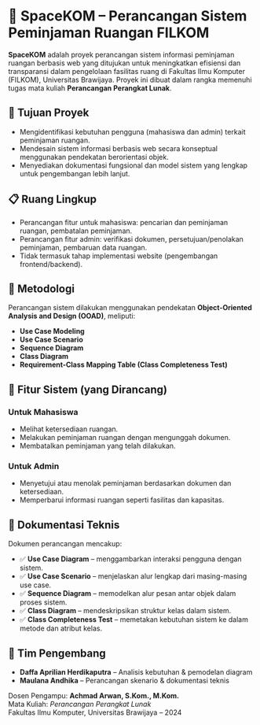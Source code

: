 # 📘 SpaceKOM – Perancangan Sistem Peminjaman Ruangan FILKOM

**SpaceKOM** adalah proyek perancangan sistem informasi peminjaman ruangan berbasis web yang ditujukan untuk meningkatkan efisiensi dan transparansi dalam pengelolaan fasilitas ruang di Fakultas Ilmu Komputer (FILKOM), Universitas Brawijaya. Proyek ini dibuat dalam rangka memenuhi tugas mata kuliah **Perancangan Perangkat Lunak**.

## 🎯 Tujuan Proyek

- Mengidentifikasi kebutuhan pengguna (mahasiswa dan admin) terkait peminjaman ruangan.
- Mendesain sistem informasi berbasis web secara konseptual menggunakan pendekatan berorientasi objek.
- Menyediakan dokumentasi fungsional dan model sistem yang lengkap untuk pengembangan lebih lanjut.

## 📋 Ruang Lingkup

- Perancangan fitur untuk mahasiswa: pencarian dan peminjaman ruangan, pembatalan peminjaman.
- Perancangan fitur admin: verifikasi dokumen, persetujuan/penolakan peminjaman, pembaruan data ruangan.
- Tidak termasuk tahap implementasi website (pengembangan frontend/backend).

## 🧠 Metodologi

Perancangan sistem dilakukan menggunakan pendekatan **Object-Oriented Analysis and Design (OOAD)**, meliputi:

- **Use Case Modeling**
- **Use Case Scenario**
- **Sequence Diagram**
- **Class Diagram**
- **Requirement-Class Mapping Table (Class Completeness Test)**

## 📌 Fitur Sistem (yang Dirancang)

### Untuk Mahasiswa
- Melihat ketersediaan ruangan.
- Melakukan peminjaman ruangan dengan mengunggah dokumen.
- Membatalkan peminjaman yang telah dilakukan.

### Untuk Admin
- Menyetujui atau menolak peminjaman berdasarkan dokumen dan ketersediaan.
- Memperbarui informasi ruangan seperti fasilitas dan kapasitas.

## 📄 Dokumentasi Teknis

Dokumen perancangan mencakup:

- ✅ **Use Case Diagram** – menggambarkan interaksi pengguna dengan sistem.
- ✅ **Use Case Scenario** – menjelaskan alur lengkap dari masing-masing use case.
- ✅ **Sequence Diagram** – memodelkan alur pesan antar objek dalam proses sistem.
- ✅ **Class Diagram** – mendeskripsikan struktur kelas dalam sistem.
- ✅ **Class Completeness Test** – memetakan kebutuhan sistem ke dalam metode dan atribut kelas.

## 👥 Tim Pengembang

- **Daffa Aprilian Herdikaputra** – Analisis kebutuhan & pemodelan diagram
- **Maulana Andhika** – Perancangan skenario & dokumentasi teknis

Dosen Pengampu: **Achmad Arwan, S.Kom., M.Kom.**  
Mata Kuliah: *Perancangan Perangkat Lunak*  
Fakultas Ilmu Komputer, Universitas Brawijaya – 2024
